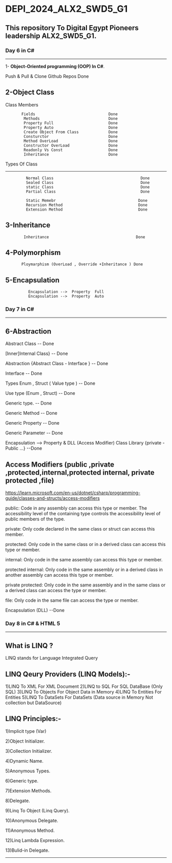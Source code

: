 # DEPI_2024_ALX2_SWD5_G1
## This repository To Digital Egypt Pioneers leadership ALX2_SWD5_G1.
### Day 6  in C# 
------------------
1- **Object-Oriented programming (OOP) In C#**.

Push & Pull & Clone Github Repos                 Done

2-Object Class
---------------
Class Members 

           Fields                                Done 
            Methods                              Done        
            Property Full                        Done
            Property Auto                        Done        
            Create Object From Class             Done 
            Consturctor                          Done 
            Method OverLoad                      Done
            Constructor OverLoad                 Done  
            Readonly Vs Const                    Done
            Inheritance                          Done

Types Of Class 
***************
             Normal Class                                      Done 
             Sealed Class                                      Done 
             static Class                                      Done  
             Partial Class                                     Done

             Static Memebr                                    Done          
             Recursion Method                                 Done 
             Extension Method                                 Done    

3-Inheritance
---------------
            Inheritance                                      Done 
            
4-Polymorphism 
---------------
           Ploymarphism (OverLoad , Override +Inheritance ) Done
           
5-Encapsulation
-----------------
              Encapsulation -->  Property  Full 
              Encapsulation -->  Property  Auto
                                                                  

### Day 7  in C# 
------------------
6-Abstraction
------------------
Abstract Class                              -- Done 

[Inner]Internal Class}                      -- Done 

Abstraction {Abstract Class - Interface }   -- Done

Interface                                   -- Done

Types Enum , Struct ( Value type )          -- Done

Use type (Enum , Struct)                    -- Done

Generic type.                               -- Done 

Generic Method                              -- Done 

Generic Property                            -- Done 

Generic Parameter                           -- Done 

Encapsulation -->  Property  & DLL (Access Modifier)  Class Library {private - Public ...}   --Done 

Access Modifiers                            (public ,private ,protected,internal,protected internal, private protected ,file)
-----------------
https://learn.microsoft.com/en-us/dotnet/csharp/programming-guide/classes-and-structs/access-modifiers


public: Code in any assembly can access this type or member. The accessibility level of the containing type controls the accessibility level of public members of the type.

private: Only code declared in the same class or struct can access this member.

protected: Only code in the same class or in a derived class can access this type or member.

internal: Only code in the same assembly can access this type or member.

protected internal: Only code in the same assembly or in a derived class in another assembly can access this type or member.

private protected: Only code in the same assembly and in the same class or a derived class can access the type or member.

file: Only code in the same file can access the type or member.

Encapsulation (DLL)                                                                          --Done 

### Day 8 in C#  & HTML 5
----------------------------
What is LINQ ?
------------------

LINQ stands for Language Integrated Query 

LINQ Qeury Providers (LINQ Models):-                                  
--------------------------------------------------------------------------------------------------------
1)LINQ To XML         For XML Document
2)LINQ to SQL         For SQL DataBase (Only SQL)
3)LINQ To Objects     For Object Data in Memory 
4)LINQ To Entities    For Entities
5)LINQ To DataSets    For DataSets   (Data source in Memory Not collection but DataSource)


LINQ Principles:-
------------------
1)Implicit type (Var)

2)Object Initializer.

3)Collection Initializer.

4)Dynamic Name.

5)Anonymous Types.

6)Generic type.

7)Extension Methods.

8)Delegate. 

9)Linq To Object (Linq Query).

10)Anonymous Delegate.

11)Anonymous Method. 

12)Linq Lambda Expression. 

13)Bulid-in Delegate.

*****************************
